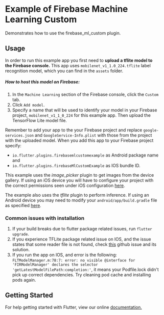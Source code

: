 # Example of Firebase Machine Learning Custom
Demonstrates how to use the firebase_ml_custom plugin.

## Usage
In order to run this example app you first need to **upload a tflite model to the Firebase console.**
This app uses `mobilenet_v1_1.0_224.tflite` label recognition model, which you can find in the `assets` folder.
##### How to host this model on Firebase:
1. In the `Machine Learning` section of the Firebase console, click the `Custom` tab.
2. Click `Add model`.
3. Specify a name that will be used to identify your model in your Firebase project, `mobilenet_v1_1_0_224` for this example app. Then upload the TensorFlow Lite model file.

Remember to add your app to the your Firebase project and replace `google-services.json` and `GoogleService-Info.plist` with those from the project with the uploaded model. When you add this app to your Firebase project specify:
- `io.flutter.plugins.firebasemlcustomexample` as Android package name and
- `io.flutter.plugins.firebaseMlCustomExample` as IOS bundle ID.

This example uses the *image_picker* plugin to get images from the device gallery. If using an iOS device you will have to configure your project with the correct permissions seen under iOS configuration [here](https://pub.dev/packages/image_picker).

The example also uses the *tflite* plugin to perform inference. If using an Android device you may need to modify your `android/app/build.gradle` file as specified [here](https://pub.dev/packages/tflite).

### Common issues with installation
1. If your build breaks due to flutter package related issues, run `flutter upgrade`.
2. If you experience TFLite package related issue on IOS, and the issue states that some reader file is not found, check [this](https://github.com/shaqian/flutter_tflite/issues/139) github issue and its solution.
3. If you run the app on IOS, and error is the following: `FLTModelManager.m:78:7: error: no visible @interface for 'FIRModelManager' declares the selector 'getLatestModelFilePath:completion:'`,
it means your Podfile.lock didn't pick up correct dependencies. Try cleaning pod cache and installing pods again.

## Getting Started
For help getting started with Flutter, view our online
[documentation.](https://flutter.io/)
